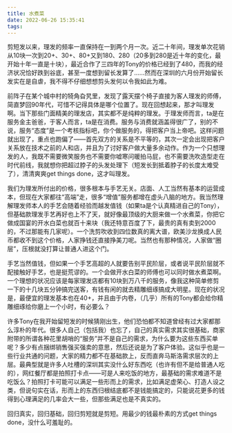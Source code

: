 ```yaml
---
title: 水煮菜
date: 2022-06-26 15:35:41
tags:
---
```


剪短发以来，理发的频率一直保持在一到两个月一次。近二十年间，理发单次花销从10块一次到20+、30+、80+又到180、280（20多到280是近十年的变化，最开始十年一直是十块），最近合作了三四年的Tony的价格已经到了480，而我的经济状况恰好跌到谷底，甚至一度想到留长发算了……然而在深圳的六月份开始留长发实在是自虐，我不得不仔细想想剪头发何以令我如此为难。

前阵子在某个城中村的犄角旮旯里，发现了露天摆个椅子直接为客人理发的师傅，简直梦回90年代，可惜不记得具体是哪个位置了。现在回想起来，那才叫理发啊。当下那些门面精美的理发店，其实都不是纯粹的理发。于理发师而言，ta是在服务金主爸爸，于客人而言，ta是在消费。服务与消费就涵盖得很广了，别的不说，服务“态度”是一个考核指标吧，你个做服务的，得把客户当上帝吧。这样问题就出现了，重点也跑偏了——首先双方的关系是不平等的，其次一定会出现把客户关系放在技术之前的人和店，并且为了讨好客户做大量多余动作。作为一个只想理发的人，我既不需要微笑服务也不需要你嘘寒问暖拍马屁，也不需要洗吹造型走在时代前线，我就想你把超过脖子的头发处理下（短发长到抵着脖子的长度太难受了），清清爽爽get things done，这才叫理发。

我们为理发所付出的价格，很多根本与手艺无关。店面、人工当然有基本的运营成本，但现在大家都往“高端”走，很多“增值”服务都增在虚头八脑的地方。我当然理解理发师本人的手艺会随着经验而越发值钱（如果ta是个认真精进自己的Tony），但基础款理发手艺再好也上不了天，就好像最顶级的大厨来做一个水煮菜，你把它做成国宴的开水白菜也就百十来块（我还特意百度了下，最贵的真有卖到2000的，不过那能有几家呢）。一个洗剪吹收到四位数真的离大谱，欧美沙龙换成人民币都收不到这个价格，人家挣钱还直接挣美刀呢。当然也有那种情况，人家做“圈层”，压根就没打算让普通人进这个门。

手艺当然值钱，但如果一个手艺高超的人就要告别平民阶层，或者说平民阶层就不配接触好手艺，也是挺荒谬的。一个会做开水白菜的师傅也可以同时做水煮菜啊。一个理想的状况应该是每家理发店都有10块到万八千的服务，像我这种简单修剪一下的十几块五分钟搞完送客，有钱有闲的就去精雕细琢搞成大明星。现在的状况是，最便宜的理发基本也在40+，并且由于内卷，（几乎）所有的Tony都会给你精雕细琢给你磨上一个小时，有必要么？

许多Tony在我开始留短发的时候猜刚出生，他们恐怕都不知道曾经有过大家都那么淳朴的年代。很多人自己（包括我）也忘了，自己的真实需求其实很基础，商家附带的所谓各种花里胡哨的“服务”并不是自己的需求，为什么要为这些东西买单呢？多少有点捆绑销售强买强卖的意思，然后还说是为了客户体验。这似乎也是一些行业共通的问题，大家的精力都不在基础款上，反而直奔马斯洛需求层次的上层。最典型就是许多人吐槽的深圳其实没什么好东西吃（也许有但不是给普通人吃的），网红餐厅都是拍照打卡点——可是人来吃饭的地方，最基础的需求难道不是吃饭么？拍照打卡可能可以满足一些形而上的需求，比如满足虚荣心、打造人设之类，但说句实在话，形而上的东西归根结底都不是钱能搞定的，只能说花更多的钱得到心理满足的几率会大一些，但那些满足也是不真实的。

回归真实，回归基础，回归剪短就是剪短。用最少的钱最朴素的方式get things done，没什么可羞耻的。
























